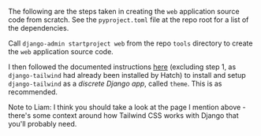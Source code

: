 The following are the steps taken in creating the `web` application source code from scratch.  See the `pyproject.toml` file at the repo root for a list of the dependencies.

Call `django-admin startproject web` from the repo `tools` directory to create the `web` application source code.

I then followed the documented instructions [here](https://django-tailwind.readthedocs.io/en/latest/installation.html) (excluding step 1, as `django-tailwind` had already been installed by Hatch) to install and setup `django-tailwind` as a _discrete Django app_, called `theme`.  This is as recommended.

Note to Liam: I think you should take a look at the page I mention above - there's some context around how Tailwind CSS works with Django that you'll probably need.

